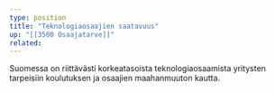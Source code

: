 ```yaml
---
type: position
title: "Teknologiaosaajien saatavuus"
up: "[[3500 Osaajatarve]]"
related:
---
```


Suomessa on riittävästi korkeatasoista teknologiaosaamista yritysten tarpeisiin koulutuksen ja osaajien maahanmuuton kautta.